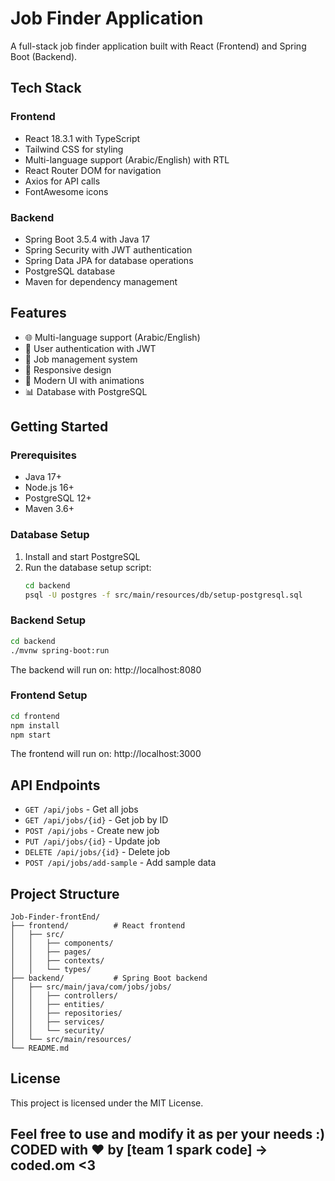 # Job Finder Application

A full-stack job finder application built with React (Frontend) and Spring Boot (Backend).

## Tech Stack

### Frontend

- React 18.3.1 with TypeScript
- Tailwind CSS for styling
- Multi-language support (Arabic/English) with RTL
- React Router DOM for navigation
- Axios for API calls
- FontAwesome icons

### Backend

- Spring Boot 3.5.4 with Java 17
- Spring Security with JWT authentication
- Spring Data JPA for database operations
- PostgreSQL database
- Maven for dependency management

## Features

- 🌐 Multi-language support (Arabic/English)
- 🔐 User authentication with JWT
- 💼 Job management system
- 📱 Responsive design
- 🎨 Modern UI with animations
- 📊 Database with PostgreSQL

## Getting Started

### Prerequisites

- Java 17+
- Node.js 16+
- PostgreSQL 12+
- Maven 3.6+

### Database Setup

1. Install and start PostgreSQL
2. Run the database setup script:
   ```bash
   cd backend
   psql -U postgres -f src/main/resources/db/setup-postgresql.sql
   ```

### Backend Setup

```bash
cd backend
./mvnw spring-boot:run
```

The backend will run on: http://localhost:8080

### Frontend Setup

```bash
cd frontend
npm install
npm start
```

The frontend will run on: http://localhost:3000

## API Endpoints

- `GET /api/jobs` - Get all jobs
- `GET /api/jobs/{id}` - Get job by ID
- `POST /api/jobs` - Create new job
- `PUT /api/jobs/{id}` - Update job
- `DELETE /api/jobs/{id}` - Delete job
- `POST /api/jobs/add-sample` - Add sample data

## Project Structure

```
Job-Finder-frontEnd/
├── frontend/          # React frontend
│   ├── src/
│   │   ├── components/
│   │   ├── pages/
│   │   ├── contexts/
│   │   └── types/
├── backend/           # Spring Boot backend
│   ├── src/main/java/com/jobs/jobs/
│   │   ├── controllers/
│   │   ├── entities/
│   │   ├── repositories/
│   │   ├── services/
│   │   └── security/
│   └── src/main/resources/
└── README.md
```

## License

This project is licensed under the MIT License.

## Feel free to use and modify it as per your needs :) CODED with ❤️ by [team 1 spark code] -> coded.om <3
